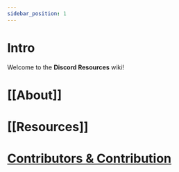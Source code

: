```yaml
---
sidebar_position: 1
---
```


# Intro

Welcome to the **Discord Resources** wiki!

# [[About]]

# [[Resources]]

# [Contributors & Contribution](https://github.com/rydixulous/Discord-Resources-n-More/wiki/Contributors-&-Contribution)